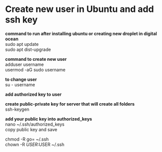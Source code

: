 # Create new user in Ubuntu and add ssh key <br/>

**command to run after installing ubuntu or creating new droplet in digital ocean** <br/>
sudo apt update <br/>
sudo apt dist-upgrade <br/>

**command to create new user** <br/>
adduser username <br/>
usermod -aG sudo username <br/>


**to change user** <br/>
su - username <br/>

**add authorized key to user** <br/>

**create public-private key for server that will create all folders** <br/>
ssh-keygen <br/>

**add your public key into authorized_keys** <br/>
nano ~/.ssh/authorized_keys  <br/>
copy public key and save <br/>

chmod -R go= ~/.ssh <br/>
chown -R $USER:$USER ~/.ssh <br/>

